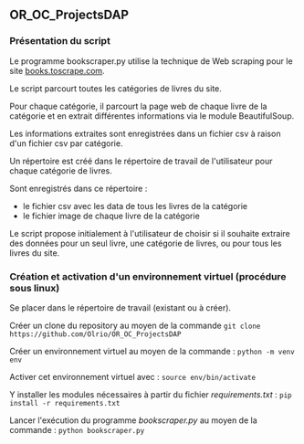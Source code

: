 ## OR_OC_ProjectsDAP

### Présentation du script

Le programme bookscraper.py utilise la technique de Web scraping pour le site [books.toscrape.com](http://books.toscrape.com).  

Le script parcourt toutes les catégories de livres du site.  

Pour chaque catégorie, il parcourt la page web de chaque livre de la catégorie et en extrait différentes informations via le module BeautifulSoup.  

Les informations extraites sont enregistrées dans un fichier csv à raison d'un fichier csv par catégorie.  

Un répertoire est créé dans le répertoire de travail de l'utilisateur pour chaque catégorie de livres.  

Sont enregistrés dans ce répertoire :
* le fichier csv avec les data de tous les livres de la catégorie
* le fichier image de chaque livre de la catégorie

Le script propose initialement à l'utilisateur de choisir si il souhaite extraire des données pour un seul livre, une catégorie de livres, ou pour tous les livres du site.
      
### Création et activation d'un environnement virtuel (procédure sous linux)

Se placer dans le répertoire de travail (existant ou à créer).  
  
Créer un clone du repository au moyen de la commande `git clone https://github.com/Olrio/OR_OC_ProjectsDAP`  

Créer un environnement virtuel au moyen de la commande : `python -m venv env` 

Activer cet environnement virtuel  avec : `source env/bin/activate`    

Y installer les modules nécessaires à partir du fichier *requirements.txt* : `pip install -r requirements.txt` 

Lancer l'exécution du programme *bookscraper.py* au moyen de la commande : `python bookscraper.py`  
